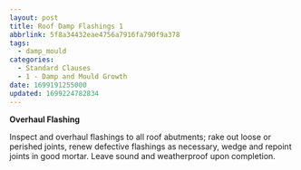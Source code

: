 ```yaml
---
layout: post
title: Roof Damp Flashings 1
abbrlink: 5f8a34432eae4756a7916fa790f9a378
tags:
  - damp_mould
categories:
  - Standard Clauses
  - 1 - Damp and Mould Growth
date: 1699191255000
updated: 1699224782834
---
```


**Overhaul Flashing**

Inspect and overhaul flashings to all roof abutments; rake out loose or perished joints, renew defective flashings as necessary, wedge and repoint joints in good mortar. Leave sound and weatherproof upon completion.
